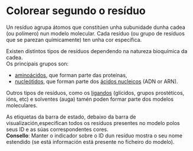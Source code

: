 # Colorear segundo o resíduo
Un resíduo agrupa átomos que constitúen unha subunidade dunha cadea (ou polímero) nun modelo molecular. Cada resíduo (ou grupo de resíduos que se parezan químicamente) ten unha cor específica.

Existen distintos tipos de resíduos dependendo na natureza bioquímica da cadea.  
Os principais grupos son:
* [aminoácidos](lexicon-aminoacid), que forman parte das proteínas,
* [nucleótidos](lexicon-nucleotide), que forman parte dos [ácidos nucleicos](lexicon-nucleic) (ADN or ARN).

Outros tipos de resíduos, como os [ligandos](lexicon-ligand) (glícidos, grupos prostéticos, ións, etc) e solventes (auga) tamén poden formar parte dos modelos moleculares.

As etiquetas da barra de estado, debaixo da barra de visualización,especifican todos os resíduos presentes no modelo polos seus ID e as súas correspondentes cores.  
**Consello**: Manter o indicador sobre o ID dun resíduo mostra o seu nome estendido (se está información está presente no ficheiro do modelo).
